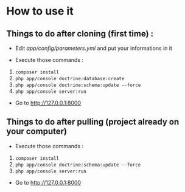 # How to use it

## Things to do after cloning (first time) :

* Edit _app/config/parameters.yml_ and put your informations in it

* Execute those commands :
1. ```composer install```
2. ```php app/console doctrine:database:create```
3. ```php app/console doctrine:schema:update --force```
4. ```php app/console server:run```

* Go to http://127.0.0.1:8000

## Things to do after pulling (project already on your computer)

* Execute those commands :
1. ```composer install```
2. ```php app/console doctrine:schema:update --force```
3. ```php app/console server:run```

* Go to http://127.0.0.1:8000
